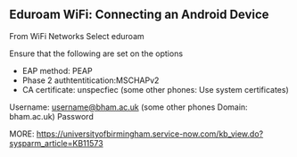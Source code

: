 Eduroam WiFi: Connecting an Android Device
---

From WiFi Networks Select eduroam

Ensure that the following are set on the options 
* EAP method: PEAP
* Phase 2 authtentitication:MSCHAPv2
* CA certificate: unspecfiec (some other phones: Use system certificates)

Username: username@bham.ac.uk
(some other phones Domain: bham.ac.uk)
Password


MORE: https://universityofbirmingham.service-now.com/kb_view.do?sysparm_article=KB11573



